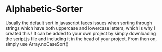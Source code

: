 # Alphabetic-Sorter
Usually the default sort in javascript faces issues when sorting through strings which have both uppercase and lowercase letters, which is why I created this !
It can be added to your own project by simply downloading the script.js file and including it in the head of your project. From then on, simply use Array.noCaseSort()
